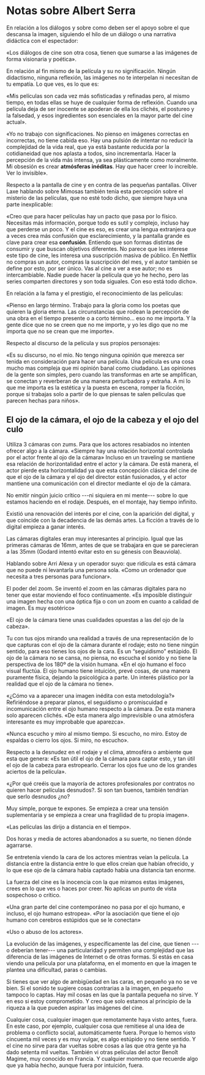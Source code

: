 # Notas sobre Albert Serra

En relación a los diálogos y sobre como deben ser el apoyo sobre el que descansa la imagen, siguiendo el hilo de un diálogo o una narrativa didáctica con el espectador:

«Los diálogos de cine son otra cosa, tienen que sumarse a las imágenes de forma visionaria y poética».

En relación al fin mismo de la película y su no significación. Ningún didactismo, ninguna reflexión, las imágenes no te interpelan ni necesitan de tu empatía. Lo que ves, es lo que es:

«Mis películas son cada vez más sofisticadas y refinadas pero, al mismo tiempo, en todas ellas se huye de cualquier forma de reflexión. Cuando una película deja de ser inocente se apoderan de ella los clichés, el postureo y la falsedad, y esos ingredientes son esenciales en la mayor parte del cine actual».

«Yo no trabajo con significaciones. No pienso en imágenes correctas en incorrectas, no tiene cabida eso. Hay una pulsión de intentar no reducir la complejidad de la vida real, que ya está bastante reducida por la cotidianeidad que nos aplasta a todos, sino incrementarla. Hacer la percepción de la vida más intensa, ya sea plásticamente como moralmente. Mi obsesión es crear **atmósferas inéditas**. Hay que hacer creer lo increíble. Ver lo invisible».

Respecto a la pantalla de cine y en contra de las pequeñas pantallas. Oliver Laxe hablando sobre Mimosas también tenía esta percepción sobre el misterio de las películas, que no esté todo dicho, que siempre haya una parte inexplicable:

«Creo que para hacer películas hay un pacto que pasa por lo físico. Necesitas más información, porque todo es sutil y complejo, incluso hay que perderse un poco. Y el cine es eso, es crear una lengua extranjera que a veces crea más confusión que esclarecimiento, y la pantalla grande es clave para crear esa __confusión__. Entiendo que son formas distintas de consumir y que buscan objetivos diferentes. No parece que les interese este tipo de cine, les interesa una suscripción masiva de público. En Netflix no compras un autor, compras la suscripción del mes, y el autor también se define por esto, por ser único. Vas al cine a ver a ese autor; no es intercambiable. Nadie puede hacer la película que yo he hecho, pero las series comparten directores y son toda siguales. Con eso está todo dicho».

En relación a la fama y el prestigio, el reconocimiento de las películas:  

«Pienso en largo término. Trabajo para la gloria como los poetas que quieren la gloria eterna. Las circunstancias que rodean la percepción de una obra en el tiempo presente o a corto término... eso no me importa. Y la gente dice que no se creen que no me importe, y yo les digo que no me importa que no se crean que me importe».

Respecto al discurso de la película y sus propios personajes:

«Es su discurso, no el mio. No tengo ninguna opinión que merezca ser tenida en consideración para hacer una película. Una película es una cosa mucho mas compleja que mi opinión banal como ciudadano. Las opiniones de la gente son simples, pero cuando las transformas en arte se amplifican, se conectan y reverberan de una manera perturbadora y extraña. A mi lo que me importa es la estética y la puesta en escena, romper la ficción, porque si trabajas solo a partir de lo que piensas te salen películas que parecen hechas para niños».

## El ojo de la cámara, el ojo de la cabeza y el ojo del culo


Utiliza 3 cámaras con zums. Para que los actores resabiados no intenten ofrecer algo a la cámara.
«Siempre hay una relación horizontal controlada por el actor frente al ojo de la cámara» Incluso en un traveling se mantiene esa relación de horizontalidad entre el actor y la cámara. De está manera, el actor pierde esta horizontalidad ya que esta concepción clásica del cine de que el ojo de la cámara y el ojo del director están fusionados, y el actor mantiene una comunicación con el director mediante el ojo de la cámara.

No emitir ningún juicio crítico ---ni siquiera en mi mente--- sobre lo que estamos haciendo en el rodaje. Después, en el montaje, hay tiempo infinito.

Existió una renovación del interés por el cine, con la aparición del digital, y que coincide con la decadencia de las demás artes. La ficción a través de lo digital empieza a ganar interés.

Las cámaras digitales eran muy interesantes al principio. Igual que las primeras cámaras de 16mm, antes de que se trabajara en que se parecieran a las 35mm (Godard intentó evitar esto en su génesis con Beauviola).

Hablando sobre Arri Alexa y un operador suyo: que ridícula es está cámara que no puede ni levantarla una persona sola. «Como un ordenador que necesita a tres personas para funcionar».

El poder del zoom. Se inventó el zoom en las cámaras digitales para no tener que estar moviendo el foco continuamente. «Es imposible distinguir una imagen hecha con una óptica fija o con un zoom en cuanto a calidad de imagen. Es muy esotérico»

«El ojo de la cámara tiene unas cualidades opuestas a las del ojo de la cabeza».

Tu con tus ojos mirando una realidad a través de una representación de lo que capturas con el ojo de la cámara durante el rodaje; esto no tiene ningún sentido, para eso tienes los ojos de la cara. Es un “seguidismo” estúpido. El ojo de la cámara no se cansa, no piensa, no escucha el sonido y no tiene la perspectiva de los 180º de la visión humana. «En el ojo humano el foco visual fluctúa. El ojo humano tiene intuición, prevé cosas, de una manera puramente física, dejando la psicológica a parte. Un interés plástico por la realidad que el ojo de la cámara no tiene».

«¿Cómo va a aparecer una imagen inédita con esta metodología?» Refiriéndose a preparar planos, el seguidismo o promiscuidad e incomunicación entre el ojo humano respecto a la cámara. De esta manera solo aparecen clichés. «De esta manera algo imprevisible o una atmósfera interesante es muy improbable que aparezca».

«Nunca escucho y miro al mismo tiempo. Si escucho, no miro. Estoy de espaldas o cierro los ojos. Si miro, no escucho».

Respecto a la desnudez en el rodaje y el clima, atmosféra o ambiente que esta que genera: «Es tan útil el ojo de la cámara para captar esto, y tan útil el ojo de la cabeza para estropearlo. Cerrar los ojos fue uno de los grandes aciertos de la película».

«¿Por qué creéis que la mayoría de actores profesionales por contratos no quieren hacer películas desnudos?. Si son tan buenos, también tendrían que serlo desnudos ¿no? 

Muy simple, porque te expones. Se empieza a crear una tensión suplementaria y se empieza a crear una fragilidad de tu propia imagen».

«Las películas las dirijo a distancia en el tiempo».

Dos horas y media de actores abandonados a su suerte, no tienen dónde agarrarse.

Se entretenía viendo la cara de los actores mientras veían la película. La distancia entre la distancia entre lo que ellos creían que habían ofrecido, y lo que ese ojo de la cámara había captado había una distancia tan enorme.

La fuerza del cine es la inocencia con la que miramos estas imágenes, crees en lo que ves o haces por creer. No aplicas un punto de vista sospechoso o crítico.

«Una gran parte del cine contemporáneo no pasa por el ojo humano, e incluso, el ojo humano estropea».
«Por la asociación que tiene el ojo humano con cerebros estúpidos que se le conectan»

«Uso o abuso de los actores».

La evolución de las imágenes, y específicamente las del cine, que tienen ---o deberían tener--- una particularidad y permiten una complejidad que las diferencia de las imágenes de Internet o de otras formas. Si estás en casa viendo una película por una plataforma, en el momento en que la imagen te plantea una dificultad, paras o cambias.

Si tienes que ver algo de ambigüedad en las caras, en pequeño ya no se ve bien. Si el sonido te sugiere cosas contrarias a la imagen, en pequeño tampoco lo captas. Hay mil cosas en las que la pantalla pequeña no sirve. Y en eso si estoy comprometido. Y creo que solo estamos al principio de la riqueza a la que pueden aspirar las imágenes del cine.

Cualquier cosa, cualquier imagen que remotamente haya visto antes, fuera. En este caso, por ejemplo, cualquier cosa que remitiese al una idea de problema o conflicto social, automáticamente fuera. Porque lo hemos visto cincuenta mil veces y es muy vulgar, es algo estúpido y no tiene sentido. Y el cine no sirve para dar vueltas sobre cosas a las que otra gente ya ha dado setenta mil vueltas. También vi otras películas del actor Benoît Magime, muy conocido en Francia. Y cualquier momento que recuerde algo que ya había hecho, aunque fuera por intuición, fuera.